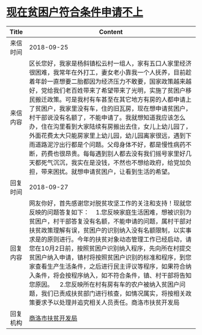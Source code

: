 # <a href="http://www.shangluo.gov.cn/zmhd/ldxxxx.jsp?urltype=leadermail.LeaderMailContentUrl&wbtreeid=1112&leadermailid=4932">现在贫困户符合条件申请不上</a>
| Title |                                                                                                                                                                           Content                                                                                                                                                                           |
|:-----:|-------------------------------------------------------------------------------------------------------------------------------------------------------------------------------------------------------------------------------------------------------------------------------------------------------------------------------------------------------------|
| 来信时间  | 2018-09-25                                                                                                                                                                                                                                                                                                                                                  |
| 来信内容  | 区长您好，我家是杨斜镇松云村一组人，家有五口人家里经济很困难，我常年在外打工，妻女老小靠我一个人抚养，目前趁着年龄一直想要二胎都因为经济压力不敢要，国家政策越来越好，党给我们老百姓带来了希望带来了光明，实施了贫困户移民搬迁政策。可是我村有车甚至在其它地方有房的人都申请上了贫困户，我家里没有车，住的旧瓦房，现在想申请贫困户，村干部说没有名额了，不能申请了。我就想知道我应该怎么办，住在沟里看到大家陆续有房搬出去住，女儿上幼儿园了，外面花费太大只能房家里上幼儿园，幼儿园离家很远，遇到下雨道路泥泞出行都是个问题。父母身体不好，都是慢性病药不断，药费也很昂贵。每每遇到别人都去没有我们摇号家里好几天都死气沉沉，我实在是没钱，不然也不想给政府，给党加负担，带来困扰。就想申请贫困户，让看到生活的希望。 |
| 回复时间  | 2018-09-27                                                                                                                                                                                                                                                                                                                                                  |
| 回复内容  | 网友你好，首先感谢您对脱贫攻坚工作的关注和支持！现就您反映的问题答复如下：    1.您反映家庭生活困难，想被识别为贫困户，村干部答复没有名额，不能申请的问题，属村干部对扶贫政策理解有误，贫困户的识别纳入没有名额限制，以实事求是的原则进行。今年的扶贫对象动态管理工作已经启动，请您在10月2日前，按照贫困户识别纳入程序，先向所在村提交贫困户纳入申请，镇村将按照贫困户识别的标准和程序，到您家查看生产生活条件，之后进行民主评议等程序，如果符合纳入条件，将会按程序纳入，如不符合条件，镇、村干部将告知您原因。    2.您反映所在村有房有车的农户被纳入贫困户问题，我们已责成扶贫部门进行核查，如情况属实，将按相关政策要求予以处理并追究相关人员责任。商洛市扶贫开发局                  |
| 回复机构  | <a href="../../categories/agencies/商洛市扶贫开发局.md">商洛市扶贫开发局</a>                                                                                                                                                                                                                                                                                                  |